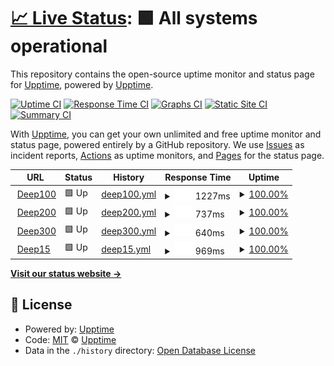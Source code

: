 # [📈 Live Status](https://upptime.github.io/upptime): <!--live status--> **🟩 All systems operational**

This repository contains the open-source uptime monitor and status page for [Upptime](https://upptime.js.org), powered by [Upptime](https://github.com/upptime/upptime).

[![Uptime CI](https://github.com/Levinna/upptime/workflows/Uptime%20CI/badge.svg)](https://github.com/Levinna/upptime/actions?query=workflow%3A%22Uptime+CI%22)
[![Response Time CI](https://github.com/Levinna/upptime/workflows/Response%20Time%20CI/badge.svg)](https://github.com/Levinna/upptime/actions?query=workflow%3A%22Response+Time+CI%22)
[![Graphs CI](https://github.com/Levinna/upptime/workflows/Graphs%20CI/badge.svg)](https://github.com/Levinna/upptime/actions?query=workflow%3A%22Graphs+CI%22)
[![Static Site CI](https://github.com/Levinna/upptime/workflows/Static%20Site%20CI/badge.svg)](https://github.com/Levinna/upptime/actions?query=workflow%3A%22Static+Site+CI%22)
[![Summary CI](https://github.com/Levinna/upptime/workflows/Summary%20CI/badge.svg)](https://github.com/Levinna/upptime/actions?query=workflow%3A%22Summary+CI%22)

With [Upptime](https://upptime.js.org), you can get your own unlimited and free uptime monitor and status page, powered entirely by a GitHub repository. We use [Issues](https://github.com/upptime/upptime/issues) as incident reports, [Actions](https://github.com/Levinna/upptime/actions) as uptime monitors, and [Pages](https://upptime.github.io/upptime) for the status page.

<!--start: status pages-->
<!-- This summary is generated by Upptime (https://github.com/upptime/upptime) -->
<!-- Do not edit this manually, your changes will be overwritten -->
<!-- prettier-ignore -->
| URL | Status | History | Response Time | Uptime |
| --- | ------ | ------- | ------------- | ------ |
| <img alt="" src="https://favicons.githubusercontent.com/deeplearning.handong.edu" height="13"> [Deep100](http://deeplearning.handong.edu) | 🟩 Up | [deep100.yml](https://github.com/Levinna/upptime/commits/HEAD/history/deep100.yml) | <details><summary><img alt="Response time graph" src="./graphs/deep100/response-time-week.png" height="20"> 1227ms</summary><br><a href="https://Levinna.github.io/upptime/history/deep100"><img alt="Response time 1227" src="https://img.shields.io/endpoint?url=https%3A%2F%2Fraw.githubusercontent.com%2FLevinna%2Fupptime%2FHEAD%2Fapi%2Fdeep100%2Fresponse-time.json"></a><br><a href="https://Levinna.github.io/upptime/history/deep100"><img alt="24-hour response time 1227" src="https://img.shields.io/endpoint?url=https%3A%2F%2Fraw.githubusercontent.com%2FLevinna%2Fupptime%2FHEAD%2Fapi%2Fdeep100%2Fresponse-time-day.json"></a><br><a href="https://Levinna.github.io/upptime/history/deep100"><img alt="7-day response time 1227" src="https://img.shields.io/endpoint?url=https%3A%2F%2Fraw.githubusercontent.com%2FLevinna%2Fupptime%2FHEAD%2Fapi%2Fdeep100%2Fresponse-time-week.json"></a><br><a href="https://Levinna.github.io/upptime/history/deep100"><img alt="30-day response time 1227" src="https://img.shields.io/endpoint?url=https%3A%2F%2Fraw.githubusercontent.com%2FLevinna%2Fupptime%2FHEAD%2Fapi%2Fdeep100%2Fresponse-time-month.json"></a><br><a href="https://Levinna.github.io/upptime/history/deep100"><img alt="1-year response time 1227" src="https://img.shields.io/endpoint?url=https%3A%2F%2Fraw.githubusercontent.com%2FLevinna%2Fupptime%2FHEAD%2Fapi%2Fdeep100%2Fresponse-time-year.json"></a></details> | <details><summary><a href="https://Levinna.github.io/upptime/history/deep100">100.00%</a></summary><a href="https://Levinna.github.io/upptime/history/deep100"><img alt="All-time uptime 100.00%" src="https://img.shields.io/endpoint?url=https%3A%2F%2Fraw.githubusercontent.com%2FLevinna%2Fupptime%2FHEAD%2Fapi%2Fdeep100%2Fuptime.json"></a><br><a href="https://Levinna.github.io/upptime/history/deep100"><img alt="24-hour uptime 100.00%" src="https://img.shields.io/endpoint?url=https%3A%2F%2Fraw.githubusercontent.com%2FLevinna%2Fupptime%2FHEAD%2Fapi%2Fdeep100%2Fuptime-day.json"></a><br><a href="https://Levinna.github.io/upptime/history/deep100"><img alt="7-day uptime 100.00%" src="https://img.shields.io/endpoint?url=https%3A%2F%2Fraw.githubusercontent.com%2FLevinna%2Fupptime%2FHEAD%2Fapi%2Fdeep100%2Fuptime-week.json"></a><br><a href="https://Levinna.github.io/upptime/history/deep100"><img alt="30-day uptime 100.00%" src="https://img.shields.io/endpoint?url=https%3A%2F%2Fraw.githubusercontent.com%2FLevinna%2Fupptime%2FHEAD%2Fapi%2Fdeep100%2Fuptime-month.json"></a><br><a href="https://Levinna.github.io/upptime/history/deep100"><img alt="1-year uptime 100.00%" src="https://img.shields.io/endpoint?url=https%3A%2F%2Fraw.githubusercontent.com%2FLevinna%2Fupptime%2FHEAD%2Fapi%2Fdeep100%2Fuptime-year.json"></a></details>
| <img alt="" src="https://favicons.githubusercontent.com/deeplearning.handong.edu" height="13"> [Deep200](http://deeplearning.handong.edu) | 🟩 Up | [deep200.yml](https://github.com/Levinna/upptime/commits/HEAD/history/deep200.yml) | <details><summary><img alt="Response time graph" src="./graphs/deep200/response-time-week.png" height="20"> 737ms</summary><br><a href="https://Levinna.github.io/upptime/history/deep200"><img alt="Response time 737" src="https://img.shields.io/endpoint?url=https%3A%2F%2Fraw.githubusercontent.com%2FLevinna%2Fupptime%2FHEAD%2Fapi%2Fdeep200%2Fresponse-time.json"></a><br><a href="https://Levinna.github.io/upptime/history/deep200"><img alt="24-hour response time 737" src="https://img.shields.io/endpoint?url=https%3A%2F%2Fraw.githubusercontent.com%2FLevinna%2Fupptime%2FHEAD%2Fapi%2Fdeep200%2Fresponse-time-day.json"></a><br><a href="https://Levinna.github.io/upptime/history/deep200"><img alt="7-day response time 737" src="https://img.shields.io/endpoint?url=https%3A%2F%2Fraw.githubusercontent.com%2FLevinna%2Fupptime%2FHEAD%2Fapi%2Fdeep200%2Fresponse-time-week.json"></a><br><a href="https://Levinna.github.io/upptime/history/deep200"><img alt="30-day response time 737" src="https://img.shields.io/endpoint?url=https%3A%2F%2Fraw.githubusercontent.com%2FLevinna%2Fupptime%2FHEAD%2Fapi%2Fdeep200%2Fresponse-time-month.json"></a><br><a href="https://Levinna.github.io/upptime/history/deep200"><img alt="1-year response time 737" src="https://img.shields.io/endpoint?url=https%3A%2F%2Fraw.githubusercontent.com%2FLevinna%2Fupptime%2FHEAD%2Fapi%2Fdeep200%2Fresponse-time-year.json"></a></details> | <details><summary><a href="https://Levinna.github.io/upptime/history/deep200">100.00%</a></summary><a href="https://Levinna.github.io/upptime/history/deep200"><img alt="All-time uptime 100.00%" src="https://img.shields.io/endpoint?url=https%3A%2F%2Fraw.githubusercontent.com%2FLevinna%2Fupptime%2FHEAD%2Fapi%2Fdeep200%2Fuptime.json"></a><br><a href="https://Levinna.github.io/upptime/history/deep200"><img alt="24-hour uptime 100.00%" src="https://img.shields.io/endpoint?url=https%3A%2F%2Fraw.githubusercontent.com%2FLevinna%2Fupptime%2FHEAD%2Fapi%2Fdeep200%2Fuptime-day.json"></a><br><a href="https://Levinna.github.io/upptime/history/deep200"><img alt="7-day uptime 100.00%" src="https://img.shields.io/endpoint?url=https%3A%2F%2Fraw.githubusercontent.com%2FLevinna%2Fupptime%2FHEAD%2Fapi%2Fdeep200%2Fuptime-week.json"></a><br><a href="https://Levinna.github.io/upptime/history/deep200"><img alt="30-day uptime 100.00%" src="https://img.shields.io/endpoint?url=https%3A%2F%2Fraw.githubusercontent.com%2FLevinna%2Fupptime%2FHEAD%2Fapi%2Fdeep200%2Fuptime-month.json"></a><br><a href="https://Levinna.github.io/upptime/history/deep200"><img alt="1-year uptime 100.00%" src="https://img.shields.io/endpoint?url=https%3A%2F%2Fraw.githubusercontent.com%2FLevinna%2Fupptime%2FHEAD%2Fapi%2Fdeep200%2Fuptime-year.json"></a></details>
| <img alt="" src="https://favicons.githubusercontent.com/deeplearning.handong.edu" height="13"> [Deep300](http://deeplearning.handong.edu) | 🟩 Up | [deep300.yml](https://github.com/Levinna/upptime/commits/HEAD/history/deep300.yml) | <details><summary><img alt="Response time graph" src="./graphs/deep300/response-time-week.png" height="20"> 640ms</summary><br><a href="https://Levinna.github.io/upptime/history/deep300"><img alt="Response time 640" src="https://img.shields.io/endpoint?url=https%3A%2F%2Fraw.githubusercontent.com%2FLevinna%2Fupptime%2FHEAD%2Fapi%2Fdeep300%2Fresponse-time.json"></a><br><a href="https://Levinna.github.io/upptime/history/deep300"><img alt="24-hour response time 640" src="https://img.shields.io/endpoint?url=https%3A%2F%2Fraw.githubusercontent.com%2FLevinna%2Fupptime%2FHEAD%2Fapi%2Fdeep300%2Fresponse-time-day.json"></a><br><a href="https://Levinna.github.io/upptime/history/deep300"><img alt="7-day response time 640" src="https://img.shields.io/endpoint?url=https%3A%2F%2Fraw.githubusercontent.com%2FLevinna%2Fupptime%2FHEAD%2Fapi%2Fdeep300%2Fresponse-time-week.json"></a><br><a href="https://Levinna.github.io/upptime/history/deep300"><img alt="30-day response time 640" src="https://img.shields.io/endpoint?url=https%3A%2F%2Fraw.githubusercontent.com%2FLevinna%2Fupptime%2FHEAD%2Fapi%2Fdeep300%2Fresponse-time-month.json"></a><br><a href="https://Levinna.github.io/upptime/history/deep300"><img alt="1-year response time 640" src="https://img.shields.io/endpoint?url=https%3A%2F%2Fraw.githubusercontent.com%2FLevinna%2Fupptime%2FHEAD%2Fapi%2Fdeep300%2Fresponse-time-year.json"></a></details> | <details><summary><a href="https://Levinna.github.io/upptime/history/deep300">100.00%</a></summary><a href="https://Levinna.github.io/upptime/history/deep300"><img alt="All-time uptime 100.00%" src="https://img.shields.io/endpoint?url=https%3A%2F%2Fraw.githubusercontent.com%2FLevinna%2Fupptime%2FHEAD%2Fapi%2Fdeep300%2Fuptime.json"></a><br><a href="https://Levinna.github.io/upptime/history/deep300"><img alt="24-hour uptime 100.00%" src="https://img.shields.io/endpoint?url=https%3A%2F%2Fraw.githubusercontent.com%2FLevinna%2Fupptime%2FHEAD%2Fapi%2Fdeep300%2Fuptime-day.json"></a><br><a href="https://Levinna.github.io/upptime/history/deep300"><img alt="7-day uptime 100.00%" src="https://img.shields.io/endpoint?url=https%3A%2F%2Fraw.githubusercontent.com%2FLevinna%2Fupptime%2FHEAD%2Fapi%2Fdeep300%2Fuptime-week.json"></a><br><a href="https://Levinna.github.io/upptime/history/deep300"><img alt="30-day uptime 100.00%" src="https://img.shields.io/endpoint?url=https%3A%2F%2Fraw.githubusercontent.com%2FLevinna%2Fupptime%2FHEAD%2Fapi%2Fdeep300%2Fuptime-month.json"></a><br><a href="https://Levinna.github.io/upptime/history/deep300"><img alt="1-year uptime 100.00%" src="https://img.shields.io/endpoint?url=https%3A%2F%2Fraw.githubusercontent.com%2FLevinna%2Fupptime%2FHEAD%2Fapi%2Fdeep300%2Fuptime-year.json"></a></details>
| <img alt="" src="https://favicons.githubusercontent.com/deeplearning.handong.edu" height="13"> [Deep15](http://deeplearning.handong.edu) | 🟩 Up | [deep15.yml](https://github.com/Levinna/upptime/commits/HEAD/history/deep15.yml) | <details><summary><img alt="Response time graph" src="./graphs/deep15/response-time-week.png" height="20"> 969ms</summary><br><a href="https://Levinna.github.io/upptime/history/deep15"><img alt="Response time 969" src="https://img.shields.io/endpoint?url=https%3A%2F%2Fraw.githubusercontent.com%2FLevinna%2Fupptime%2FHEAD%2Fapi%2Fdeep15%2Fresponse-time.json"></a><br><a href="https://Levinna.github.io/upptime/history/deep15"><img alt="24-hour response time 969" src="https://img.shields.io/endpoint?url=https%3A%2F%2Fraw.githubusercontent.com%2FLevinna%2Fupptime%2FHEAD%2Fapi%2Fdeep15%2Fresponse-time-day.json"></a><br><a href="https://Levinna.github.io/upptime/history/deep15"><img alt="7-day response time 969" src="https://img.shields.io/endpoint?url=https%3A%2F%2Fraw.githubusercontent.com%2FLevinna%2Fupptime%2FHEAD%2Fapi%2Fdeep15%2Fresponse-time-week.json"></a><br><a href="https://Levinna.github.io/upptime/history/deep15"><img alt="30-day response time 969" src="https://img.shields.io/endpoint?url=https%3A%2F%2Fraw.githubusercontent.com%2FLevinna%2Fupptime%2FHEAD%2Fapi%2Fdeep15%2Fresponse-time-month.json"></a><br><a href="https://Levinna.github.io/upptime/history/deep15"><img alt="1-year response time 969" src="https://img.shields.io/endpoint?url=https%3A%2F%2Fraw.githubusercontent.com%2FLevinna%2Fupptime%2FHEAD%2Fapi%2Fdeep15%2Fresponse-time-year.json"></a></details> | <details><summary><a href="https://Levinna.github.io/upptime/history/deep15">100.00%</a></summary><a href="https://Levinna.github.io/upptime/history/deep15"><img alt="All-time uptime 100.00%" src="https://img.shields.io/endpoint?url=https%3A%2F%2Fraw.githubusercontent.com%2FLevinna%2Fupptime%2FHEAD%2Fapi%2Fdeep15%2Fuptime.json"></a><br><a href="https://Levinna.github.io/upptime/history/deep15"><img alt="24-hour uptime 100.00%" src="https://img.shields.io/endpoint?url=https%3A%2F%2Fraw.githubusercontent.com%2FLevinna%2Fupptime%2FHEAD%2Fapi%2Fdeep15%2Fuptime-day.json"></a><br><a href="https://Levinna.github.io/upptime/history/deep15"><img alt="7-day uptime 100.00%" src="https://img.shields.io/endpoint?url=https%3A%2F%2Fraw.githubusercontent.com%2FLevinna%2Fupptime%2FHEAD%2Fapi%2Fdeep15%2Fuptime-week.json"></a><br><a href="https://Levinna.github.io/upptime/history/deep15"><img alt="30-day uptime 100.00%" src="https://img.shields.io/endpoint?url=https%3A%2F%2Fraw.githubusercontent.com%2FLevinna%2Fupptime%2FHEAD%2Fapi%2Fdeep15%2Fuptime-month.json"></a><br><a href="https://Levinna.github.io/upptime/history/deep15"><img alt="1-year uptime 100.00%" src="https://img.shields.io/endpoint?url=https%3A%2F%2Fraw.githubusercontent.com%2FLevinna%2Fupptime%2FHEAD%2Fapi%2Fdeep15%2Fuptime-year.json"></a></details>

<!--end: status pages-->

[**Visit our status website →**](https://upptime.github.io/upptime)

## 📄 License

- Powered by: [Upptime](https://github.com/upptime/upptime)
- Code: [MIT](./LICENSE) © [Upptime](https://upptime.js.org)
- Data in the `./history` directory: [Open Database License](https://opendatacommons.org/licenses/odbl/1-0/)
